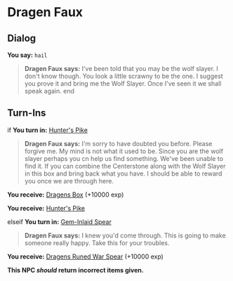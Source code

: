 # Dragen Faux
## Dialog

**You say:** `hail`



>**Dragen Faux says:** I've been told that you may be the wolf slayer. I don't know though. You look a little scrawny to be the one. I suggest you prove it and bring me the Wolf Slayer. Once I've seen it we shall speak again.
end

## Turn-Ins





if **You turn in:** [Hunter's Pike](/item/32170)


>**Dragen Faux says:** I'm sorry to have doubted you before. Please forgive me. My mind is not what it used to be. Since you are the wolf slayer perhaps you cn help us find something. We've been unable to find it. If you can combine the Centerstone along with the Wolf Slayer in this box and bring back what you have. I should be able to reward you once we are through here.


 **You receive:**  [Dragens Box](/item/17073) (+10000 exp)


 **You receive:**  [Hunter's Pike](/item/32170) 

elseif **You turn in:** [Gem-Inlaid Spear](/item/32300)


>**Dragen Faux says:** I knew you'd come through. This is going to make someone really happy. Take this for your troubles.


 **You receive:**  [Dragens Runed War Spear](/item/32189) (+10000 exp)

**This NPC *should* return incorrect items given.**
